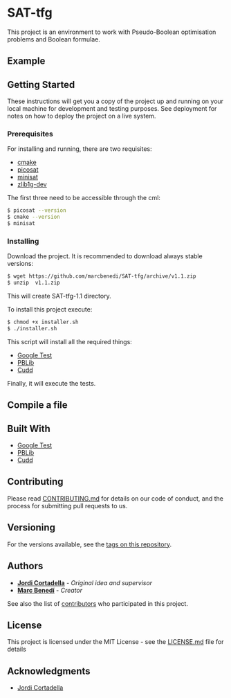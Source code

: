 # SAT-tfg

This project is an environment to work with Pseudo-Boolean optimisation problems and Boolean formulae.

## Example

## Getting Started

These instructions will get you a copy of the project up and running on your local machine for development and testing purposes. See deployment for notes on how to deploy the project on a live system.

### Prerequisites

For installing and running, there are two requisites:
* [cmake](https://cmake.org/install/)
* [picosat](http://fmv.jku.at/picosat/)
* [minisat](http://minisat.se/)
* [zlib1g-dev](https://packages.debian.org/search?keywords=zlib1g-dev)

The first three need to be accessible through the cml:
```sh
$ picosat --version
$ cmake --version
$ minisat
```

### Installing

Download the project.
It is recommended to download always stable versions:
```sh
$ wget https://github.com/marcbenedi/SAT-tfg/archive/v1.1.zip
$ unzip  v1.1.zip
```
This will create SAT-tfg-1.1 directory.

To install this project execute:
```sh
$ chmod +x installer.sh
$ ./installer.sh
```
This script will install all the required things:
* [Google Test](https://github.com/google/googletest)
* [PBLib](http://tools.computational-logic.org/content/pblib.php)
* [Cudd](https://github.com/ivmai/cudd)

Finally, it will execute the tests.

## Compile a file

## Built With

* [Google Test](https://github.com/google/googletest)
* [PBLib](http://tools.computational-logic.org/content/pblib.php)
* [Cudd](https://github.com/ivmai/cudd)

## Contributing

Please read [CONTRIBUTING.md](https://gist.github.com/PurpleBooth/b24679402957c63ec426) for details on our code of conduct, and the process for submitting pull requests to us.

## Versioning

For the versions available, see the [tags on this repository](https://github.com/marcbenedi/SAT-tfg/tags).

## Authors
* **[Jordi Cortadella](https://www.cs.upc.edu/~jordicf/)** - *Original idea and supervisor*
* **[Marc Benedí](http://marcb.pro/)** - *Creator*

See also the list of [contributors](https://github.com/marcbenedi/SAT-tfg/contributors) who participated in this project.

## License

This project is licensed under the MIT License - see the [LICENSE.md](LICENSE.md) file for details

## Acknowledgments

* [Jordi Cortadella](https://www.cs.upc.edu/~jordicf/)
